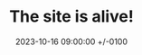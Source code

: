 ---
title: The site is alive!
date: 2023-10-16 09:00:00 +/-0100
categories: [meta]
tags:      # TAG names should always be lowercase
---